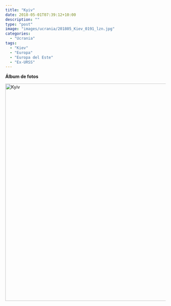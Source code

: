 ```yaml
---
title: "Kyiv"
date: 2018-05-01T07:39:12+10:00
description: ""
type: "post"
image: "images/ucrania/201805_Kiev_0191_lzn.jpg"
categories: 
  - "Ucrania"
tags:
  - "Kiev"
  - "Europa"
  - "Europa del Este"
  - "Ex-URSS"
---
```



**Álbum de fotos**

<a data-flickr-embed="true" data-header="true" data-footer="true"  href="https://www.flickr.com/photos/161428820@N02/albums/72157703897272321" title="Kyiv"><img src="https://farm5.staticflickr.com/4869/39638620423_ac623d5cb0_o.jpg" width="1024" height="683" alt="Kyiv"></a><script async src="//embedr.flickr.com/assets/client-code.js" charset="utf-8"></script>